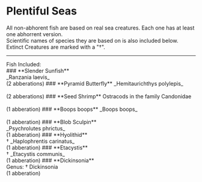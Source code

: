 # **Plentiful Seas**
All non-abhorent fish are based on real sea creatures. Each one has at least one abhorrent version.<br/>
Scientific names of species they are based on is also included below. Extinct Creatures are marked with a "†".<br/>
<hr/>
Fish Included:<br/>
### **Slender Sunfish**
<br/> _Ranzania laevis_<br/> (2 abberations) 
### **Pyramid Butterfly**
_Hemitaurichthys polylepis_<br/>
<br/> (2 abberations)
### **Seed Shrimp**
Ostracods in the family Candonidae<br/>
<br/> (1 abberation)
### **Boops boops**
_Boops boops_<br/>
<br/> (1 abberation)
### **Blob Sculpin**<br/>
_Psychrolutes phrictus_<br/>
(1 abberation)
### **Hyolithid**<br/>
† _Haplophrentis carinatus_<br/>
(1 abberation)
### **Etacystis**<br/>
† _Etacystis communis_<br/>
(1 abberation)
### **Dickinsonia**<br/>
Genus: † Dickinsonia<br/>
(1 abberation)
